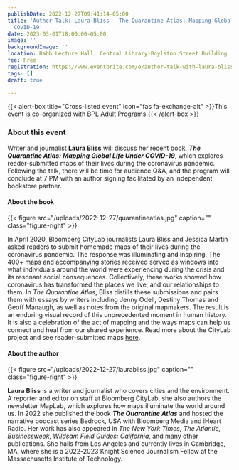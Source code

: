 ```yaml
---
publishDate: 2022-12-27T09:41:14-05:00
title: 'Author Talk: Laura Bliss — The Quarantine Atlas: Mapping Global Life Under
  COVID-19'
date: 2023-03-01T18:00:00-05:00
image: ''
backgroundImage: ''
location: Rabb Lecture Hall, Central Library-Boylston Street Building
fee: Free
registration: https://www.eventbrite.com/e/author-talk-with-laura-bliss-the-quarantine-atlas-tickets-496439011447
tags: []
draft: true

---
```

{{< alert-box title="Cross-listed event" icon="fas fa-exchange-alt" >}}This event is co-organized with BPL Adult Programs.{{< /alert-box >}}

### About this event

Writer and journalist **Laura Bliss** will discuss her recent book, **_The Quarantine Atlas: Mapping Global Life Under COVID-19_**, which explores reader-submitted maps of their lives during the coronavirus pandemic. Following the talk, there will be time for audience Q&A, and the program will conclude at 7 PM with an author signing facilitated by an independent bookstore partner.

#### About the book 

{{< figure src="/uploads/2022-12-27/quarantineatlas.jpg" caption="" class="figure-right" >}}

In April 2020, Bloomberg CityLab journalists Laura Bliss and Jessica Martin asked readers to submit homemade maps of their lives during the coronavirus pandemic. The response was illuminating and inspiring. The 400+ maps and accompanying stories received served as windows into what individuals around the world were experiencing during the crisis and its resonant social consequences. Collectively, these works showed how coronavirus has transformed the places we live, and our relationships to them. In _The Quarantine Atlas_, Bliss distills these submissions and pairs them with essays by writers including Jenny Odell, Destiny Thomas and Geoff Manaugh, as well as notes from the original mapmakers. The result is an enduring visual record of this unprecedented moment in human history. It is also a celebration of the act of mapping and the ways maps can help us connect and heal from our shared experience. Read more about the CityLab project and see reader-submitted maps [here](https://www.bloomberg.com/features/2020-coronavirus-lockdown-neighborhood-maps/ "Original URL: https://www.bloomberg.com/features/2020-coronavirus-lockdown-neighborhood-maps/. Click or tap if you trust this link.").

#### About the author

{{< figure src="/uploads/2022-12-27/laurabliss.jpg" caption="" class="figure-right" >}}

**Laura Bliss** is a writer and journalist who covers cities and the environment. A reporter and editor on staff at Bloomberg CityLab, she also authors the newsletter MapLab, which explores how maps illuminate the world around us. In 2022 she published the book **_The Quarantine Atlas_** and hosted the narrative podcast series Bedrock, USA with Bloomberg Media and iHeart Radio. Her work has also appeared in _The New York Times,_ _The Atlantic, Businessweek_, _Wildsam Field Guides: California_, and many other publications. She hails from Los Angeles and currently lives in Cambridge, MA, where she is a 2022-2023 Knight Science Journalism Fellow at the Massachusetts Institute of Technology.
